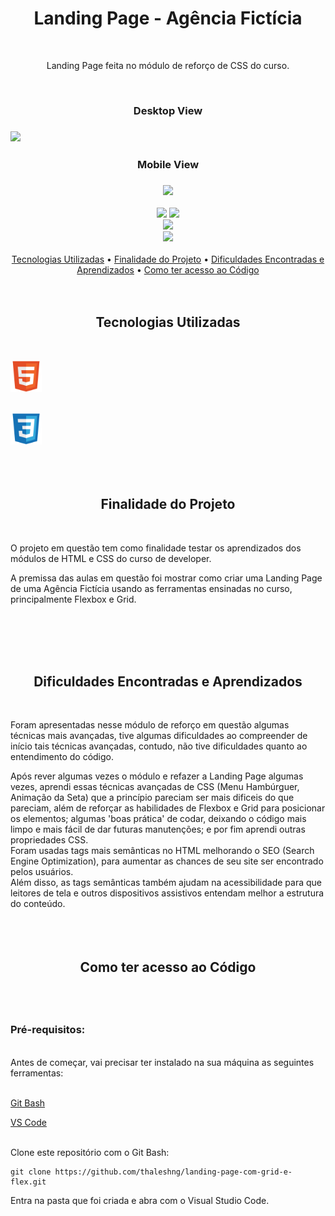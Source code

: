 <h1 align="center">Landing Page - Agência Fictícia</h1>
<br>

<p align="center">Landing Page feita no módulo de reforço de CSS do curso.</p> 
<br>

<div>
    <h3 align="center"><strong>Desktop View</strong><h3>
    <a href="https://thaleshng.github.io/landing-page-com-grid-e-flex/" target="_blank"><img src="./src/images/gif-landing-page-desktop.gif" target="_blank"></a> 
</div>

<div align="center">
    <h3 align="center"><strong>Mobile View</strong><h3>
    <a href="https://thaleshng.github.io/landing-page-com-grid-e-flex/" target="_blank"><img src="./src/images/gif-landing-page-mobile.gif" target="_blank"></a> 
</div>

<div align="center">
    <img height=20em src="https://img.shields.io/badge/-HTML-orange?style=plastic"><img>
    <img height=20em src="https://img.shields.io/badge/-CSS-blue?style=plastic"><img>
    <br>
    <img height=20em src="https://img.shields.io/badge/STATUS-FINALIZADO-green?style=plastic"><img>
    <br>
    <img src="https://img.shields.io/github/stars/thaleshng/nft-component?style=social"><img>
</div>

<br>


<div align="center">
    <a href="#tecnologias-utilizadas">Tecnologias Utilizadas</a> •
    <a href="#finalidade-do-projeto">Finalidade do Projeto</a> •
    <a href="#dificuldades-encontradas-e-aprendizados">Dificuldades Encontradas e Aprendizados</a> •
    <a href="#como-ter-acesso-ao-código">Como ter acesso ao Código</a> 
</div>

<br>
<br>

<h2 align="center">Tecnologias Utilizadas</h2>
<br>

[<img alt="HTML" width="50" src="https://raw.githubusercontent.com/devicons/devicon/master/icons/html5/html5-original.svg" target="_blank">](https://www.devmedia.com.br/o-que-e-o-html5/25820)
<br>
<br>

[<img alt="CSS" width="50" src="https://raw.githubusercontent.com/devicons/devicon/master/icons/css3/css3-original.svg" target="_blank">](https://kenzie.com.br/blog/css3/)
<br>
<br>
<br>
<br>

<h2 align="center">Finalidade do Projeto</h2>
<br>

<p> O projeto em questão tem como finalidade testar os aprendizados dos módulos de HTML e CSS do curso de developer.</p> 
<p>A premissa das aulas em questão foi mostrar como criar uma Landing Page de uma Agência Fictícia usando as ferramentas ensinadas no curso, principalmente Flexbox e Grid.</p>
<br>
<br>
<br>
<br>

<h2 align="center">Dificuldades Encontradas e Aprendizados</h2>
<br>

<p> Foram apresentadas nesse módulo de reforço em questão algumas técnicas mais avançadas, tive algumas dificuldades ao compreender de início tais técnicas avançadas, contudo, não tive dificuldades quanto ao entendimento do código.</p>
<p> Após rever algumas vezes o módulo e refazer a Landing Page algumas vezes, aprendi essas técnicas avançadas de CSS (Menu Hambúrguer, Animação da Seta) que a princípio pareciam ser mais dificeis do que pareciam, além de reforçar as habilidades de Flexbox e Grid para posicionar os elementos; algumas 'boas prática' de codar, deixando o código mais limpo e mais fácil de dar futuras manutenções; e por fim aprendi outras propriedades CSS.
<br>Foram usadas tags mais semânticas no HTML melhorando o SEO (Search Engine Optimization), para aumentar as chances de seu site ser encontrado pelos usuários. <br>Além disso, as tags semânticas também ajudam na acessibilidade para que leitores de tela e outros dispositivos assistivos entendam melhor a estrutura do conteúdo.
<br>
<br>
<br>
<br>

<h2 align="center">Como ter acesso ao Código<h2>
<br>

### Pré-requisitos:
<br>
Antes de começar, vai precisar ter instalado na sua máquina as seguintes ferramentas:
<br>
<br>

[Git Bash](https://git-scm.com)

[VS Code](https://code.visualstudio.com)
<br>
<br>

Clone este repositório com o Git Bash:
```
git clone https://github.com/thaleshng/landing-page-com-grid-e-flex.git
```
Entra na pasta que foi criada e abra com o Visual Studio Code.